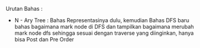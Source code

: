 Urutan Bahas :
- N - Ary Tree : Bahas Representasinya dulu, kemudian Bahas DFS baru bahas bagaimana mark node di DFS dan tampilkan bagaimana merubah mark node dfs sehingga sesuai dengan traverse yang diinginkan, hanya bisa Post dan Pre Order